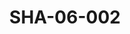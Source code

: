 ---
pid: SHA-06-002
title: SHA-06-002
language: en
original_label: 
rights: Sharhabil Ahmed
location_of_original: Sharhabil Ahmed
photographer_or_studio: 
scanned_from: photograph 7.7 by 9.9
_date: late 1960s
location: Khartoum, Khartoum Cultural Club
description: Stokeley Carmichael visiting with members of "Jazz Club Number 1"
additional_notes: 
permission_display: 'yes'
on_server: 'yes'
on_website: 'yes'
permalink: /photopages/en/SHA-06-002.html
layout: photo-page
---